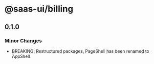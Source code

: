 # @saas-ui/billing

## 0.1.0

### Minor Changes

- BREAKING: Restructured packages, PageShell has been renamed to AppShell
